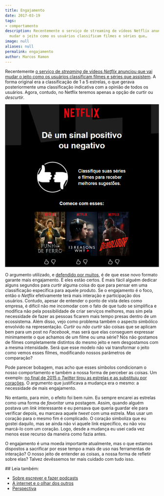 ```yaml
---
title: Engajamento
date: 2017-03-19
tags:
- comportamento
description: Recentemente o serviço de streaming de vídeos Netflix anunciou que vai
  mudar o jeito como os usuários classificam filmes e séries que…
image: null
aliases: null
permalink: engajamento
author: Marcos Ramon
---
```

Recentemente [o serviço de _streaming_ de vídeos _Netflix_ anunciou que vai mudar o jeito como os usuários classificam filmes e séries que assistem](http://www.theverge.com/2017/3/16/14952434/netflix-five-star-ratings-going-away-thumbs-up-down). A forma original era a classificação de 1 a 5 estrelas, o que gerava posteriormente uma classificação indicativa com a opinião de todos os usuários. Agora, contudo, no Netflix teremos apenas a opção de curtir ou _descurtir_.

<img src="/assets/img/engajamento-medium.png">

O argumento utilizado, e [defendido por muitos](http://www.vulture.com/2017/03/netflix-killing-the-five-star-rating-is-a-good-idea.html), é de que esse novo formato garante mais engajamento. E eles estão certos. É mais fácil alguém dedicar alguns segundos para _curtir_ alguma coisa do que para pensar em uma classificação específica para aquele produto. Se o engajamento é o foco, então o _Netflix_ efetivamente terá mais interação e participação dos usuários. Contudo, apesar de entender o ponto de vista deles como empresa, é difícil não me incomodar com o fato de que tudo se simplifica e modifica não pela possibilidade de criar serviços melhores, mas sim pela necessidade de fazer as pessoas ficarem mais tempo presas dentro de um ecossistema. Além disso, vejo como problema também o aspecto simbólico envolvido na representação. _Curtir_ ou _não curtir_ são coisas que se aplicam bem para um post no _Facebook_, mas será que elas conseguem expressar minimamente o que achamos de um filme ou uma série? Nós não gostamos de filmes completamente distintos do mesmo jeito e nem desgostamos com a mesma intensidade. Será que esse modelo não vai transformar o jeito como vemos esses filmes, modificando nossos parâmetros de comparação?

Pode parecer bobagem, mas acho que esses símbolos condicionam o nosso comportamento e também a nossa forma de perceber as coisas. Um exemplo: [no final de 2015 o _Twitter_ tirou as estrelas e as substituiu por corações](https://blog.twitter.com/2015/hearts-on-twitter). O argumento que justificava a mudança era o mesmo: a necessidade de mais engajamento.

No entanto, para mim, o efeito foi bem ruim. Eu sempre encarei as estrelas como uma forma de _favoritar_ uma postagem. Assim, quando alguém postava um _link_ interessante e eu pensava que queria guardar ele para verificar depois, eu marcava aquele _tweet_ com uma estrela. Mas usar um coração para o mesmo fim é complicado. O coração simboliza que eu gostei daquilo, mas se ainda não vi aquele link específico, eu não vou marcá-lo com um coração. Logo, desde a mudança eu usei cada vez menos esse recurso da maneira como fazia antes.

O engajamento é uma moeda importante atualmente, mas o que estamos dispostos a sacrificar por esse tempo a mais de uso nas ferramentas de interação? O nosso jeito de entender as coisas, a nossa forma de refletir sobre elas? Talvez devêssemos ter mais cuidado com tudo isso.


<div class="leia-tambem" markdown="1">
## Leia também:

- <a href="/sobre-escrever-e-fazer-podcasts">Sobre escrever e fazer podcasts</a>
- <a href="/a-internet-e-o-olhar-dos-outros">A internet e o olhar dos outros</a>
- <a href="/perspectiva">Perspectiva</a>
</div>